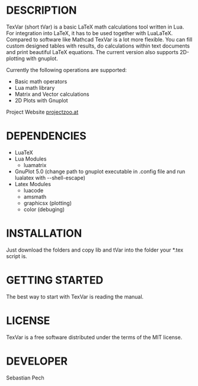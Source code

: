 # DESCRIPTION
TexVar (short tVar) is a basic LaTeX math calculations tool written in Lua. For integration into LaTeX, it has to be used together with LuaLaTeX. Compared to software like Mathcad TexVar is a lot more flexible. You can fill custom designed tables with results, do calculations within text documents and print beautiful LaTeX equations. The current version also supports 2D-plotting with gnuplot.

Currently the following operations are supported:
- Basic math operators
- Lua math library
- Matrix and Vector calculations
- 2D Plots with Gnuplot

Project Website [projectzoo.at](http://www.projectzoo.at/texvar/)

# DEPENDENCIES
- LuaTeX
- Lua Modules
	- luamatrix
- GnuPlot 5.0 (change path to gnuplot executable in .config file and run lualatex with --shell-escape)
- Latex Modules
	- luacode
	- amsmath
	- graphicsx (plotting)
	- color (debuging)

# INSTALLATION
Just download the folders and copy lib and tVar into the folder your *.tex script is.

# GETTING STARTED
The best way to start with TexVar is reading the manual.

# LICENSE
TexVar is a free software distributed under the terms of the MIT license.

# DEVELOPER
Sebastian Pech